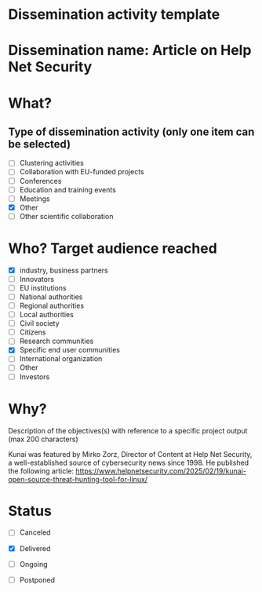 Dissemination activity template
==
# Dissemination name: Article on Help Net Security
# What?
## Type of dissemination activity (only one item can be selected)
- [ ] Clustering activities
- [ ] Collaboration with EU-funded projects
- [ ] Conferences
- [ ] Education and training events
- [ ] Meetings
- [x] Other
- [ ] Other scientific collaboration
# Who? Target audience reached
- [x] industry, business partners
- [ ] Innovators
- [ ] EU institutions
- [ ] National authorities
- [ ] Regional authorities
- [ ] Local authorities
- [ ] Civil society
- [ ] Citizens
- [ ] Research communities
- [x] Specific end user communities
- [ ] International organization
- [ ] Other
- [ ] Investors

# Why?
Description of the objectives(s) with reference to a specific project output (max 200 characters)

Kunai was featured by Mirko Zorz, Director of Content at Help Net Security, a well-established source of cybersecurity news since 1998. He published the following article: https://www.helpnetsecurity.com/2025/02/19/kunai-open-source-threat-hunting-tool-for-linux/

# Status
- [ ] Canceled
- [x] Delivered
- [ ] Ongoing
- [ ] Postponed

